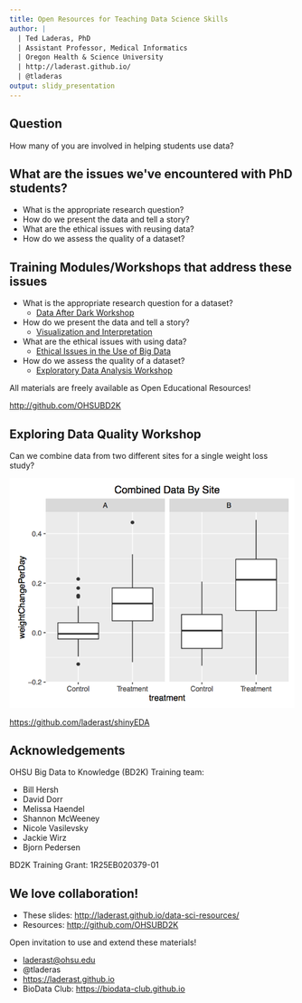 ```yaml
---
title: Open Resources for Teaching Data Science Skills
author: |
  | Ted Laderas, PhD  
  | Assistant Professor, Medical Informatics  
  | Oregon Health & Science University
  | http://laderast.github.io/
  | @tladeras
output: slidy_presentation
---
```


## Question

How many of you are involved in helping students use data?

## What are the issues we've encountered with PhD students?

- What is the appropriate research question?
- How do we present the data and tell a story?
- What are the ethical issues with reusing data?
- How do we assess the quality of a dataset?

## Training Modules/Workshops that address these issues

- What is the appropriate research question for a dataset?
    - [Data After Dark Workshop](https://dmice.ohsu.edu/bd2k/skillscourse/Jan2016Schedule.html)
- How do we present the data and tell a story?
    - [Visualization and Interpretation](https://github.com/OHSUBD2K/BDK18-Data-Visualization)
- What are the ethical issues with using data?
    - [Ethical Issues in the Use of Big Data](https://github.com/OHSUBD2K/BDK03-Ethical-Issues-in-Use-of-Big-Data)
- How do we assess the quality of a dataset?
    - [Exploratory Data Analysis Workshop](https://github.com/laderast/shinyEDA)

All materials are freely available as Open Educational Resources!

http://github.com/OHSUBD2K

## Exploring Data Quality Workshop

Can we combine data from two different sites for a single weight loss study?

![](img/data-wrangling.png)

https://github.com/laderast/shinyEDA

## Acknowledgements

OHSU Big Data to Knowledge (BD2K) Training team:

- Bill Hersh
- David Dorr
- Melissa Haendel
- Shannon McWeeney
- Nicole Vasilevsky
- Jackie Wirz
- Bjorn Pedersen

BD2K Training Grant: 1R25EB020379-01

## We love collaboration!

- These slides: http://laderast.github.io/data-sci-resources/
- Resources: http://github.com/OHSUBD2K

Open invitation to use and extend these materials!

- laderast@ohsu.edu
- @tladeras
- https://laderast.github.io
- BioData Club: https://biodata-club.github.io
